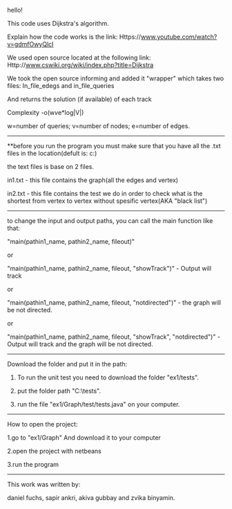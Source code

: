 hello!

This code uses Dijkstra's algorithm.

Explain how the code works is the link: Https://www.youtube.com/watch?v=gdmfOwyQlcI

We used open source located at the following link: Http://www.cswiki.org/wiki/index.php?title=Dijkstra

We took the open source informing and added it "wrapper" which takes two files: In_file_edegs and in_file_queries

And returns the solution (if available) of each track

Complexity -o(w*v*e*log|V|)

w=number of queries; v=number of nodes; e=number of edges.

----------------------------------------------------------------------------------------
**before you run the program you must make sure that you have all the .txt files in the location(defult is: c:\)

the text files is base on 2 files.

in1.txt - this file contains the graph(all the edges and vertex)

in2.txt - this file contains the test we do in order to check what is the shortest from vertex to vertex without spesific vertex(AKA "black list")

----------------------------------------------------------------------------------------
to change the input and output paths, you can call the main function like that:

"main(pathin1_name, pathin2_name, fileout)"

or

"main(pathin1_name, pathin2_name, fileout, "showTrack")" - Output will track

or

"main(pathin1_name, pathin2_name, fileout, "notdirected")" - the graph will be not directed.

or

"main(pathin1_name, pathin2_name, fileout, "showTrack", "notdirected")" - Output will track and the graph will be not directed.

----------------------------------------------------------------------------------------
Download the folder and put it in the path:

1. To run the unit test you need to download the folder "ex1/tests".

2. put the folder path "C:\tests".

3. run the file "ex1/Graph/test/tests.java" on your computer.

----------------------------------------------------------------------------------------



How to open the project:

1.go to "ex1/Graph" And download it to your computer

2.open the project with netbeans

3.run the program

----------------------------------------------------------------------------------------

This work was written by:

daniel fuchs, sapir ankri, akiva gubbay and zvika binyamin.
